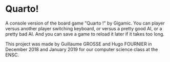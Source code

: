# Quarto!

A console version of the board game "Quarto !" by Gigamic. You can player versus another player switching keyboard, or versus a pretty good AI, or a pretty bad AI. And you can save a game to reload it later if it takes too long.

This project was made by Guillaume GROSSE and Hugo FOURNIER in December 2018 and January 2019 for our computer science class at the ENSC.
